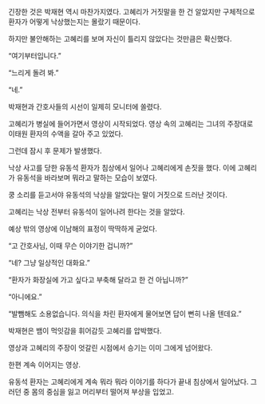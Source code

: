 긴장한 것은 박재현 역시 마찬가지였다. 고혜리가 거짓말을 한 건 알았지만 구체적으로 환자가 어떻게 낙상했는지는 몰랐기 때문이다.

하지만 불안해하는 고혜리를 보며 자신이 틀리지 않았다는 것만큼은 확신했다.

“여기부터입니다.”

“느리게 돌려 봐.”

“네.”

박재현과 간호사들의 시선이 일제히 모니터에 쏠렸다.

고혜리가 병실에 들어가면서 영상이 시작되었다. 영상 속의 고혜리는 그녀의 주장대로 이태원 환자의 수액을 갈아 주고 있었다.

그런데 잠시 후 문제가 발생했다.

낙상 사고를 당한 유동석 환자가 침상에서 일어나 고혜리에게 손짓을 했다. 이에 고혜리가 유동석을 바라보며 뭐라고 말하는 모습이 보였다.

쿵 소리를 듣고서야 유동석의 낙상을 알았다는 말이 거짓으로 드러난 것이다.

고혜리는 낙상 전부터 유동석이 일어나려 한다는 것을 알았다.

예상 밖의 영상에 이남해의 표정이 딱딱하게 굳었다.

“고 간호사님, 이때 무슨 이야기한 겁니까?”

“네? 그냥 일상적인 대화요.”

“환자가 화장실에 가고 싶다고 부축해 달라고 한 건 아닙니까?”

“아니에요.”

“발뺌해도 소용없습니다. 의식을 차린 환자에게 물어보면 답이 뻔히 나올 텐데요.”

박재현은 뱀이 먹잇감을 휘어감듯 고혜리를 압박했다.

영상과 고혜리의 주장이 엇갈린 시점에서 승기는 이미 그에게 넘어왔다.

한편 계속 이어지는 영상.

유동석 환자는 고혜리에게 계속 뭐라 뭐라 이야기를 하다가 끝내 침상에서 일어났다. 그러던 중 몸의 중심을 잃고 머리부터 떨어져 부상을 입었고.